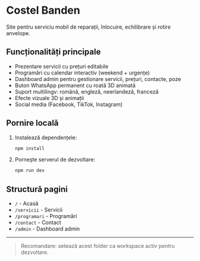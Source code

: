 # Costel Banden

Site pentru serviciu mobil de reparații, înlocuire, echilibrare și rotire anvelope.

## Funcționalități principale
- Prezentare servicii cu prețuri editabile
- Programări cu calendar interactiv (weekend + urgențe)
- Dashboard admin pentru gestionare servicii, prețuri, contacte, poze
- Buton WhatsApp permanent cu roată 3D animată
- Suport multilingv: română, engleză, neerlandeză, franceză
- Efecte vizuale 3D și animații
- Social media (Facebook, TikTok, Instagram)

## Pornire locală
1. Instalează dependențele:
   ```bash
   npm install
   ```
2. Pornește serverul de dezvoltare:
   ```bash
   npm run dev
   ```

## Structură pagini
- `/` - Acasă
- `/servicii` - Servicii
- `/programari` - Programări
- `/contact` - Contact
- `/admin` - Dashboard admin

---

> Recomandare: setează acest folder ca workspace activ pentru dezvoltare.
